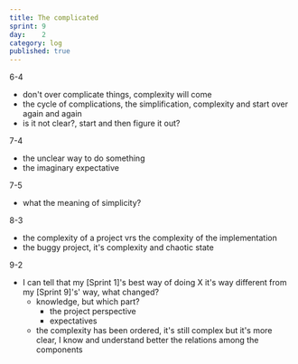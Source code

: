 ```yaml
---
title: The complicated
sprint: 9
day:	2
category: log
published: true
---
```


6-4
- don't over complicate things, complexity will come
- the cycle of complications, the simplification, complexity and start over again and again
- is it not clear?, start and then figure it out?

7-4
- the unclear way to do something
- the imaginary expectative

7-5
- what the meaning of simplicity?

8-3
- the complexity of a project vrs the complexity of the implementation
- the buggy project, it's complexity and chaotic state 

9-2
- I can tell that my [Sprint 1]'s best way of doing X it's way different from my [Sprint 9]'s' way, what changed?
	- knowledge, but which part?
		- the project perspective
		- expectatives
	- the complexity has been ordered, it's still complex but it's more clear, I know and understand better the relations among the components

